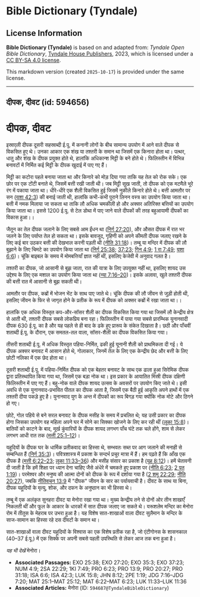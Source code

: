 # Bible Dictionary (Tyndale)

## License Information

**Bible Dictionary (Tyndale)** is based on and adapted from: _Tyndale Open Bible Dictionary_, [Tyndale House Publishers](https://tyndaleopenresources.com/), 2023, which is licensed under a [CC BY-SA 4.0 license](https://creativecommons.org/licenses/by-sa/4.0/legalcode.en).

This markdown version (created `2025-10-17`) is provided under the same license.



--------------------------------

## दीपक, दीवट (id: 594656)

दीपक, दीवट
==========

इस्राएली दीपक दूसरी सहस्राब्दी ई.पू. में कनानी लोगों के बीच सामान्य उपयोग में आने वाले दीपक से विकसित हुए थे। उनका आकार एक शंख या तश्तरी के समान था जिसमें एक किनारा होता था। पत्थर, धातु और शंख के दीपक प्रयुक्त होते थे, हालांकि अधिकान्श मिट्टी के बने होते थे। फिलिस्तीन में विभिन्न बनावटों में निर्मित कई मिट्टी के दीपक खुदाई में पाए गए हैं।

मिट्टी का कटोरा पहले बनाया जाता था और किनारे को मोड़ दिया गया ताकि यह तेल को रोक सके। एक छोर पर एक टोंटी बनाते थे, जिसमें बत्ती रखी जाती थी। जब मिट्टी सूख जाती, तो दीपक को एक मटमैले भूरे रंग में पकाया जाता था। धीरे\-धीरे एक शैली विकसित हुई जिसमें नुकीले किनारे होते थे। बत्ती आमतौर पर सन ([यशा 42:3](https://ref.ly/Isa42:3)) की बनाई जाती थी, हालांकि कभी\-कभी पुराने लिनन वस्त्र का उपयोग किया जाता था। बत्ती में नमक मिलाया जा सकता था ताकि लौ अधिक चमकीली हो और अक्सर अतिरिक्त बत्तियों का उपयोग किया जाता था। इससे 1200 ई.पू. से टेल डोथा में पाए जाने वाले दीपकों की तरह बहुआयामी दीपकों का विकास हुआ।।

जैतून का तेल दीपक जलाने के लिए सबसे आम ईंधन था ([निर्ग 27:20](https://ref.ly/Exod27:20)), और औसत दीपक में रात भर जलने के लिए पर्याप्त तेल हो सकता था। इसके बावजूद, गृहिणी को अपने कीमती दीपक जलाए रखने के लिए कई बार उठकर बत्ती की देखभाल करनी पड़ती थी ([नीति 31:18](https://ref.ly/Prov31:18))। तम्बू या मन्दिर में दीपक की लौ बुझाने के लिए चिमटे का उपयोग किया जाता था ([निर्ग 25:38](https://ref.ly/Exod25:38); [37:23](https://ref.ly/Exod37:23); [गिन 4:9](https://ref.ly/Num4:9); [1 रा 7:49](https://ref.ly/1Kgs7:49); [यशा 6:6](https://ref.ly/Isa6:6))। चूंकि बाइबल के समय में मोमबत्तियाँ ज्ञात नहीं थीं, इसलिए केजेवी में अनुवाद गलत है।

तश्तरी का दीपक, जो आसानी से बुझ जाता, रात की यात्रा के लिए उपयुक्त नहीं था, इसलिए शायद उस उद्देश्य के लिए एक मशाल का उपयोग किया जाता था ([न्या 7:16–20](https://ref.ly/Judg7:16-Judg7:20))। इसके अलावा, खुले तश्तरी दीपक की बत्ती रात में आसानी से बुझ सकती थी।

आमतौर पर दीपक, कब्रों में भोजन भेंट के साथ पाए जाते थे। चूंकि दीपक की लौ जीवन से जुड़ी होती थी, इसलिए जीवन के फिर से जागृत होने के प्रतीक के रूप में दीपक को अक्सर कब्रों में रखा जाता था।।

हालांकि एक अधिक विस्तृत कप\-और\-सॉसर शैली का दीपक विकसित किया गया था जिसमें लौ केन्द्रीय क्षेत्र से आती थी, तश्तरी दीपक सबसे लोकप्रिय बना रहा। फिलिस्तीन में पाया गया सबसे प्रारम्भिक युनानवादी दीपक 630 ई.पू. का है और यह पहले से ही बाद के ढके हुए प्रारूप के संकेत दिखाता है। छठी और पाँचवीं शताब्दी ई.पू. के दौरान, एक समतल\-तल वाला, सॉसर\-शैली का दीपक विकसित किया गया।

तीसरी शताब्दी ई.पू. में अधिक विस्तृत पहिया\-निर्मित, ढकी हुई यूनानी शैली को प्राथमिकता दी गई। ये दीपक अक्सर बनावट में आसान होते थे, गोलाकार, जिनमें तेल के लिए एक केन्द्रीय छेद और बत्ती के लिए छोटी नलिका में एक छेद होता था।

दूसरी शताब्दी ई.पू. में पहिया\-निर्मित दीपक को एक बेहतर बनावट के साथ एक ढाला हुआ सिरेमिक दीपक द्वारा प्रतिस्थापित किया गया था, जिसमें एक बड़ा नोक था। इस प्रकार के आयातित मिस्री दीपक दक्षिणी फिलिस्तीन में पाए गए हैं। बहु\-नोक वाले दीपक शायद उत्सव के अवसरों पर उपयोग किए जाते थे। इसी अवधि से एक युनानवाद\-प्रभावित पीतल का दीपक आता है, जिसमें एक बैठी हुई आकृति अपने हाथों में एक तश्तरी दीया पकड़े हुए है। युनानवाद युग के अन्त में दीपकों का रूप बिगड़ गया क्योंकि नोक मोटे और ठिगने हो गए।

छोटे, गोल पहिये से बने सरल बनावट के दीपक मसीह के समय में प्रचलित थे; यह उसी प्रकार का दीपक होगा जिसका उपयोग वह महिला अपने घर में सोने का सिक्का खोजने के लिए कर रही थीं ([लूका 15:8](https://ref.ly/Luke15:8))। बातियों को काटने के बाद, मूर्ख कुंवारियों के दीपक शायद लगभग पाँच घंटे तक चले होंगे, शाम से लेकर लगभग आधी रात तक ([मत्ती 25:1–12](https://ref.ly/Matt25:1-Matt25:12))।

यहूदियों के दीपक घर के धार्मिक प्रतीकवाद का हिस्सा थे, सम्भवतः सब्त पर आग जलाने की मनाही से सम्बन्धित हैं ([निर्ग 35:3](https://ref.ly/Exod35:3))। पवित्रशास्त्र में प्रकाश के सन्दर्भ प्रचुर मात्रा में हैं। हम पढ़ते हैं कि आँख एक दीपक है ([मत्ती 6:22–23](https://ref.ly/Matt6:22-Matt6:23); [लूका 11:33–36](https://ref.ly/Luke11:33-Luke11:36)) और मसीह संसार का प्रकाश है ([यूह 8:12](https://ref.ly/John8:12))। हमें चेतावनी दी जाती है कि हमें शिक्षा पर ध्यान देना चाहिए जैसे अंधेरे में चमकते हुए प्रकाश पर ([नीति 6:23](https://ref.ly/Prov6:23); [2 पत 1:19](https://ref.ly/2Pet1:19))। परमेश्वर और मनुष्य की आत्मा दोनों को दीपक के रूप में दर्शाया गया है ([2 शमू 22:29](https://ref.ly/2Sam22:29); [नीति 20:27](https://ref.ly/Prov20:27)), जबकि [नीतिवचन 13:9](https://ref.ly/Prov13:9) में "दीपक" जीवन के सार का पर्यायवाची है। दीवट के साथ या बिना, दीपक यहूदियों के मृत्यु, शोक, और दफन के अनुष्ठान का भी हिस्सा थे।

तम्बू में एक अलंकृत सुनहरा दीवट या मेनोरा रखा गया था। मुख्य केन्द्रीय तने से दोनों ओर तीन शाखाएँ निकलती थीं और फूल के आकार के धारकों में सात दीपक जलाए जा सकते थे। यरूशलेम मन्दिर का मेनोरा रोम में तीतुस के मेहराब पर उभरा हुआ है। यह विशेष सात\-शाखाओं वाला दीवट सुलैमान के मन्दिर के साज\-सामान का हिस्सा रहे दस दीवटों के समान था।

सात\-शाखाओं वाला दीवट यहूदियों के विश्वास का एक विशेष प्रतीक रहा है, जो एंटीगोनस के शासनकाल (40–37 ई.पू.) में एक सिक्के पर अपनी सबसे पहली उपस्थिति से लेकर आज तक बना हुआ है।

*यह भी देखें* मेनोरा।

* **Associated Passages:** EXO 25:38; EXO 27:20; EXO 35:3; EXO 37:23; NUM 4:9; 2SA 22:29; 1KI 7:49; PRO 6:23; PRO 13:9; PRO 20:27; PRO 31:18; ISA 6:6; ISA 42:3; LUK 15:8; JHN 8:12; 2PE 1:19; JDG 7:16–JDG 7:20; MAT 25:1–MAT 25:12; MAT 6:22–MAT 6:23; LUK 11:33–LUK 11:36
* **Associated Articles:** मेनोरा (ID: `594687@TyndaleBibleDictionary`)

